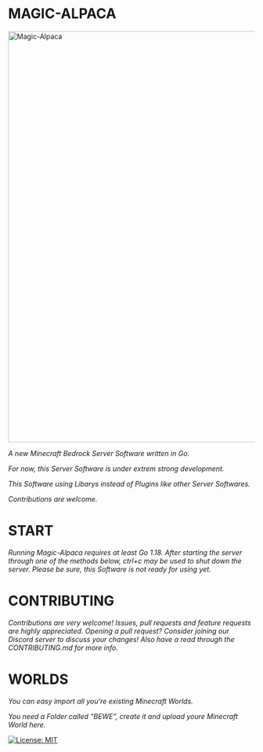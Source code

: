 # **MAGIC-ALPACA**


<img alt="Magic-Alpaca" width="838" src="https://raw.githubusercontent.com/PocketMiner92/Magic-Alpaca/main/.github/Images/MAGIC-ALPACA_1.png" />


*A new Minecraft Bedrock Server Software written in Go.*

*For now, this Server Software is under extrem strong development.*




*This Software using Libarys instead of Plugins like other Server Softwares.*

*Contributions are welcome.*



# **START**

*Running Magic-Alpaca requires at least Go 1.18. After starting the server through one of the methods below, ctrl+c may be used to shut down the server. Please be sure, this Software is not ready for using yet.*

# **CONTRIBUTING**

*Contributions are very welcome! Issues, pull requests and feature requests are highly appreciated. Opening a pull request? Consider joining our Discord server to discuss your changes! Also have a read through the CONTRIBUTING.md for more info.*


# **WORLDS**

*You can easy import all you're existing Minecraft Worlds.*

*You need a Folder called "BEWE", create it and upload youre Minecraft World here.*


[![License: MIT](https://img.shields.io/badge/License-MIT-yellow.svg)](https://opensource.org/licenses/MIT)
